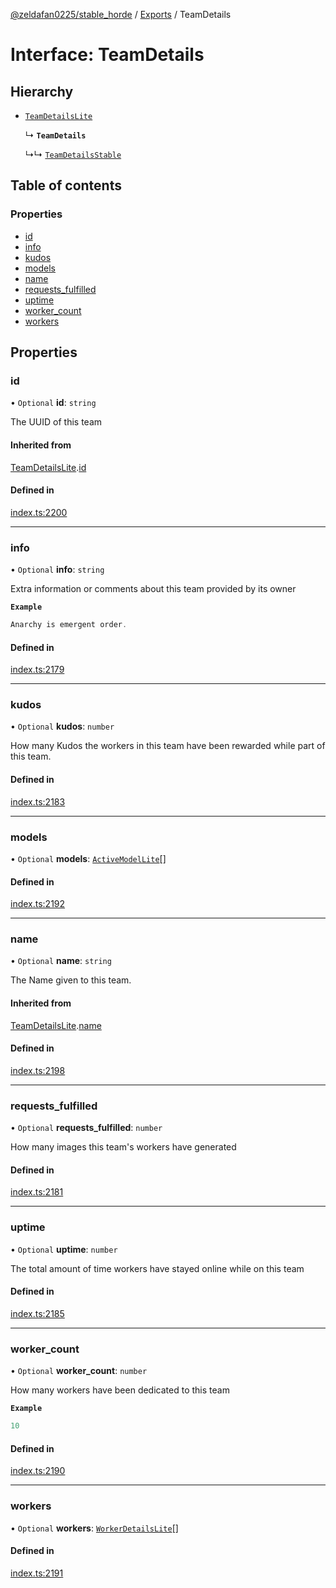 [@zeldafan0225/stable_horde](../../readme.md) / [Exports](../modules.md) / TeamDetails

# Interface: TeamDetails

## Hierarchy

- [`TeamDetailsLite`](TeamDetailsLite.md)

  ↳ **`TeamDetails`**

  ↳↳ [`TeamDetailsStable`](TeamDetailsStable.md)

## Table of contents

### Properties

- [id](TeamDetails.md#id)
- [info](TeamDetails.md#info)
- [kudos](TeamDetails.md#kudos)
- [models](TeamDetails.md#models)
- [name](TeamDetails.md#name)
- [requests\_fulfilled](TeamDetails.md#requests_fulfilled)
- [uptime](TeamDetails.md#uptime)
- [worker\_count](TeamDetails.md#worker_count)
- [workers](TeamDetails.md#workers)

## Properties

### id

• `Optional` **id**: `string`

The UUID of this team

#### Inherited from

[TeamDetailsLite](TeamDetailsLite.md).[id](TeamDetailsLite.md#id)

#### Defined in

[index.ts:2200](https://github.com/MrlolDev/stable_horde/blob/3c66504/index.ts#L2200)

___

### info

• `Optional` **info**: `string`

Extra information or comments about this team provided by its owner

**`Example`**

```ts
Anarchy is emergent order.
```

#### Defined in

[index.ts:2179](https://github.com/MrlolDev/stable_horde/blob/3c66504/index.ts#L2179)

___

### kudos

• `Optional` **kudos**: `number`

How many Kudos the workers in this team have been rewarded while part of this team.

#### Defined in

[index.ts:2183](https://github.com/MrlolDev/stable_horde/blob/3c66504/index.ts#L2183)

___

### models

• `Optional` **models**: [`ActiveModelLite`](ActiveModelLite.md)[]

#### Defined in

[index.ts:2192](https://github.com/MrlolDev/stable_horde/blob/3c66504/index.ts#L2192)

___

### name

• `Optional` **name**: `string`

The Name given to this team.

#### Inherited from

[TeamDetailsLite](TeamDetailsLite.md).[name](TeamDetailsLite.md#name)

#### Defined in

[index.ts:2198](https://github.com/MrlolDev/stable_horde/blob/3c66504/index.ts#L2198)

___

### requests\_fulfilled

• `Optional` **requests\_fulfilled**: `number`

How many images this team's workers have generated

#### Defined in

[index.ts:2181](https://github.com/MrlolDev/stable_horde/blob/3c66504/index.ts#L2181)

___

### uptime

• `Optional` **uptime**: `number`

The total amount of time workers have stayed online while on this team

#### Defined in

[index.ts:2185](https://github.com/MrlolDev/stable_horde/blob/3c66504/index.ts#L2185)

___

### worker\_count

• `Optional` **worker\_count**: `number`

How many workers have been dedicated to this team

**`Example`**

```ts
10
```

#### Defined in

[index.ts:2190](https://github.com/MrlolDev/stable_horde/blob/3c66504/index.ts#L2190)

___

### workers

• `Optional` **workers**: [`WorkerDetailsLite`](WorkerDetailsLite.md)[]

#### Defined in

[index.ts:2191](https://github.com/MrlolDev/stable_horde/blob/3c66504/index.ts#L2191)
